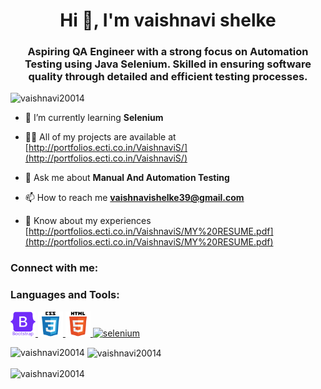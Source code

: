<h1 align="center">Hi 👋, I'm vaishnavi shelke</h1>
<h3 align="center">Aspiring QA Engineer with a strong focus on Automation Testing using Java Selenium. Skilled in ensuring software quality through detailed and efficient testing processes.</h3>

<p align="left"> <img src="https://komarev.com/ghpvc/?username=vaishnavi20014&label=Profile%20views&color=0e75b6&style=flat" alt="vaishnavi20014" /> </p>

- 🌱 I’m currently learning **Selenium**

- 👨‍💻 All of my projects are available at [http://portfolios.ecti.co.in/VaishnaviS/](http://portfolios.ecti.co.in/VaishnaviS/)

- 💬 Ask me about **Manual And Automation Testing**

- 📫 How to reach me **vaishnavishelke39@gmail.com**

- 📄 Know about my experiences [http://portfolios.ecti.co.in/VaishnaviS/MY%20RESUME.pdf](http://portfolios.ecti.co.in/VaishnaviS/MY%20RESUME.pdf)

<h3 align="left">Connect with me:</h3>
<p align="left">
</p>

<h3 align="left">Languages and Tools:</h3>
<p align="left"> <a href="https://getbootstrap.com" target="_blank" rel="noreferrer"> <img src="https://raw.githubusercontent.com/devicons/devicon/master/icons/bootstrap/bootstrap-plain-wordmark.svg" alt="bootstrap" width="40" height="40"/> </a> <a href="https://www.w3schools.com/css/" target="_blank" rel="noreferrer"> <img src="https://raw.githubusercontent.com/devicons/devicon/master/icons/css3/css3-original-wordmark.svg" alt="css3" width="40" height="40"/> </a> <a href="https://www.w3.org/html/" target="_blank" rel="noreferrer"> <img src="https://raw.githubusercontent.com/devicons/devicon/master/icons/html5/html5-original-wordmark.svg" alt="html5" width="40" height="40"/> </a> <a href="https://www.selenium.dev" target="_blank" rel="noreferrer"> <img src="https://raw.githubusercontent.com/detain/svg-logos/780f25886640cef088af994181646db2f6b1a3f8/svg/selenium-logo.svg" alt="selenium" width="40" height="40"/> </a> </p>

<p><img align="left" src="https://github-readme-stats.vercel.app/api/top-langs?username=vaishnavi20014&show_icons=true&locale=en&layout=compact" alt="vaishnavi20014" /></p>

<p>&nbsp;<img align="center" src="https://github-readme-stats.vercel.app/api?username=vaishnavi20014&show_icons=true&locale=en" alt="vaishnavi20014" /></p>

<p><img align="center" src="https://github-readme-streak-stats.herokuapp.com/?user=vaishnavi20014&" alt="vaishnavi20014" /></p>
